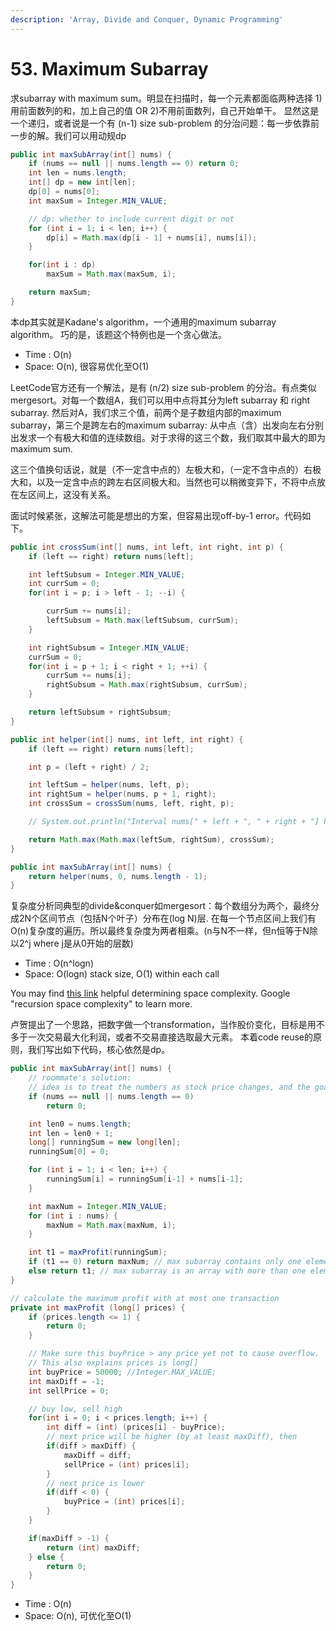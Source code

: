 ```yaml
---
description: 'Array, Divide and Conquer, Dynamic Programming'
---
```


# 53. Maximum Subarray

求subarray with maximum sum。明显在扫描时，每一个元素都面临两种选择 1\)用前面数列的和，加上自己的值 OR 2\)不用前面数列，自己开始单干。 显然这是一个递归，或者说是一个有 \(n-1\) size sub-problem 的分治问题：每一步依靠前一步的解。我们可以用动规dp

```java
public int maxSubArray(int[] nums) {
    if (nums == null || nums.length == 0) return 0;
    int len = nums.length;
    int[] dp = new int[len];
    dp[0] = nums[0];
    int maxSum = Integer.MIN_VALUE;

    // dp: whether to include current digit or not
    for (int i = 1; i < len; i++) {
        dp[i] = Math.max(dp[i - 1] + nums[i], nums[i]);
    }

    for(int i : dp)
        maxSum = Math.max(maxSum, i);

    return maxSum;
}
```

本dp其实就是Kadane's algorithm，一个通用的maximum subarray algorithm。 巧的是，该题这个特例也是一个贪心做法。

* Time : O\(n\)
* Space: O\(n\), 很容易优化至O\(1\)

LeetCode官方还有一个解法，是有 \(n/2\) size sub-problem 的分治。有点类似mergesort。对每一个数组A，我们可以用中点将其分为left subarray 和 right subarray. 然后对A，我们求三个值，前两个是子数组内部的maximum subarray，第三个是跨左右的maximum subarray: 从中点（含）出发向左右分别出发求一个有极大和值的连续数组。对于求得的这三个数，我们取其中最大的即为maximum sum.

这三个值换句话说，就是（不一定含中点的）左极大和，（一定不含中点的）右极大和，以及一定含中点的跨左右区间极大和。当然也可以稍微变异下，不将中点放在左区间上，这没有关系。

面试时候紧张，这解法可能是想出的方案，但容易出现off-by-1 error。代码如下。

```java
public int crossSum(int[] nums, int left, int right, int p) {
    if (left == right) return nums[left];

    int leftSubsum = Integer.MIN_VALUE;
    int currSum = 0;
    for(int i = p; i > left - 1; --i) {

        currSum += nums[i];
        leftSubsum = Math.max(leftSubsum, currSum);
    }

    int rightSubsum = Integer.MIN_VALUE;
    currSum = 0;
    for(int i = p + 1; i < right + 1; ++i) {
        currSum += nums[i];
        rightSubsum = Math.max(rightSubsum, currSum);
    }

    return leftSubsum + rightSubsum;
}

public int helper(int[] nums, int left, int right) {
    if (left == right) return nums[left];

    int p = (left + right) / 2;

    int leftSum = helper(nums, left, p);
    int rightSum = helper(nums, p + 1, right);
    int crossSum = crossSum(nums, left, right, p);

    // System.out.println("Interval nums[" + left + ", " + right + "] has " + leftSum + ", " + crossSum + ", " + rightSum);

    return Math.max(Math.max(leftSum, rightSum), crossSum);
}

public int maxSubArray(int[] nums) {
    return helper(nums, 0, nums.length - 1);
}
```

复杂度分析同典型的divide&conquer如mergesort：每个数组分为两个，最终分成2N个区间节点（包括N个叶子）分布在\(log N\)层. 在每一个节点区间上我们有O\(n\)复杂度的遍历。所以最终复杂度为两者相乘。\(n与N不一样，但n恒等于N除以2^j where j是从0开始的层数\)

* Time : O\(n^logn\)
* Space: O\(logn\) stack size, O\(1\) within each call

You may find [this link](https://www.ideserve.co.in/learn/time-and-space-complexity-of-recursive-algorithms) helpful determining space complexity. Google "recursion space complexity" to learn more.

卢贺提出了一个思路，把数字做一个transformation，当作股价变化，目标是用不多于一次交易最大化利润，或者不交易直接选取最大元素。 本着code reuse的原则，我们写出如下代码，核心依然是dp。

```java
public int maxSubArray(int[] nums) {
    // roommate's solution:
    // idea is to treat the numbers as stock price changes, and the goal is to get max profit with only one transaction
    if (nums == null || nums.length == 0)
        return 0;

    int len0 = nums.length;
    int len = len0 + 1;
    long[] runningSum = new long[len];
    runningSum[0] = 0;

    for (int i = 1; i < len; i++) {
        runningSum[i] = runningSum[i-1] + nums[i-1];
    }

    int maxNum = Integer.MIN_VALUE;
    for (int i : nums) {
        maxNum = Math.max(maxNum, i);
    }

    int t1 = maxProfit(runningSum);
    if (t1 == 0) return maxNum; // max subarray contains only one element
    else return t1; // max subarray is an array with more than one element
}

// calculate the maximum profit with at most one transaction
private int maxProfit (long[] prices) {
    if (prices.length <= 1) {
        return 0;
    }

    // Make sure this buyPrice > any price yet not to cause overflow. 
    // This also explains prices is long[]
    int buyPrice = 50000; //Integer.MAX_VALUE;
    int maxDiff = -1;
    int sellPrice = 0;

    // buy low, sell high
    for(int i = 0; i < prices.length; i++) {
        int diff = (int) (prices[i] - buyPrice);
        // next price will be higher (by at least maxDiff), then 
        if(diff > maxDiff) {
            maxDiff = diff;
            sellPrice = (int) prices[i];
        }
        // next price is lower
        if(diff < 0) {
            buyPrice = (int) prices[i];
        }
    }

    if(maxDiff > -1) {
        return (int) maxDiff;
    } else {
        return 0;
    }
}
```

* Time : O\(n\)
* Space: O\(n\), 可优化至O\(1\)

